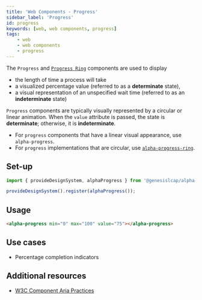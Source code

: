 ```yaml
---
title: 'Web Components - Progress'
sidebar_label: 'Progress'
id: progress
keywords: [web, web components, progress]
tags:
    - web
    - web components
    - progress
---
```


The `Progress` and [`Progress Ring`](../../../../web/web-components/presentation/progress-ring/) components are used to display

- the length of time a process will take
- a visualized percentage value (referred to as a **determinate** state), 
- a visual representation of an unspecified wait time (referred to as an **indeterminate** state)

`Progress` components are typically visually represented by a circular or linear animation. When the `value` attribute is passed, the state is **determinate**; otherwise, it is **indeterminate**.

- For `progress` components that have a linear visual appearance, use `alpha-progress`. 
- For `progress` implementations that are circular, use [`alpha-progress-ring`](../../../../web/web-components/presentation/progress-ring/).

## Set-up

```ts
import { provideDesignSystem, alphaProgress } from '@genesislcap/alpha-design-system';

provideDesignSystem().register(alphaProgress());
```

## Usage

```html live
<alpha-progress min="0" max="100" value="75"></alpha-progress>
```

## Use cases

- Percentage completion indicators

## Additional resources

- [W3C Component Aria Practices](https://www.w3.org/TR/wai-aria/#progressbar)
